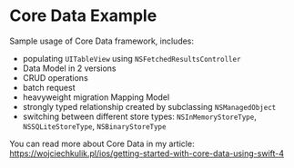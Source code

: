 # Core Data Example

Sample usage of Core Data framework, includes:
- populating `UITableView` using `NSFetchedResultsController`
- Data Model in 2 versions
- CRUD operations
- batch request
- heavyweight migration Mapping Model
- strongly typed relationship created by subclassing `NSManagedObject`
- switching between different store types: `NSInMemoryStoreType`, `NSSQLiteStoreType`, `NSBinaryStoreType`

You can read more about Core Data in my article:  
https://wojciechkulik.pl/ios/getting-started-with-core-data-using-swift-4
